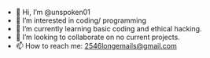 - 👋 Hi, I’m @unspoken01
- 👀 I’m interested in coding/ programming
- 🌱 I’m currently learning basic coding and ethical hacking. 
- 💞️ I’m looking to collaborate on no current projects.
- 📫 How to reach me: 2546longemails@gmail.com

<!---
unspoken01/unspoken01 is a ✨ special ✨ repository because its `README.md` (this file) appears on your GitHub profile.
You can click the Preview link to take a look at your changes.
--->
